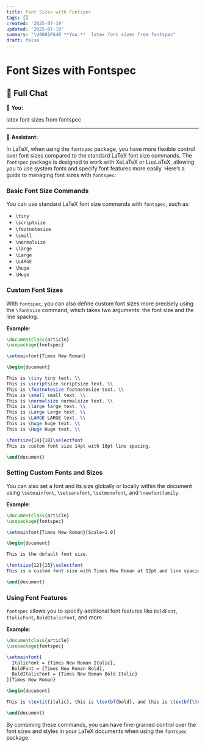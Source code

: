 ```yaml
---
title: Font Sizes with Fontspec
tags: []
created: '2025-07-19'
updated: '2025-07-19'
summary: "\U0001F64B **You:**  latex font sizes from fontspec"
draft: false
---
```


# Font Sizes with Fontspec

## 🧠 Full Chat

🙋 **You:**

latex font sizes from fontspec

---

🤖 **Assistant:**

In LaTeX, when using the `fontspec` package, you have more flexible control over font sizes compared to the standard LaTeX font size commands. The `fontspec` package is designed to work with XeLaTeX or LuaLaTeX, allowing you to use system fonts and specify font features more easily. Here’s a guide to managing font sizes with `fontspec`:

### Basic Font Size Commands
You can use standard LaTeX font size commands with `fontspec`, such as:
- `\tiny`
- `\scriptsize`
- `\footnotesize`
- `\small`
- `\normalsize`
- `\large`
- `\Large`
- `\LARGE`
- `\huge`
- `\Huge`

### Custom Font Sizes
With `fontspec`, you can also define custom font sizes more precisely using the `\fontsize` command, which takes two arguments: the font size and the line spacing.

**Example**:
```latex
\documentclass{article}
\usepackage{fontspec}

\setmainfont{Times New Roman}

\begin{document}

This is \tiny tiny text. \\
This is \scriptsize scriptsize text. \\
This is \footnotesize footnotesize text. \\
This is \small small text. \\
This is \normalsize normalsize text. \\
This is \large large text. \\
This is \Large Large text. \\
This is \LARGE LARGE text. \\
This is \huge huge text. \\
This is \Huge Huge text. \\

\fontsize{14}{18}\selectfont
This is custom font size 14pt with 18pt line spacing.

\end{document}
```

### Setting Custom Fonts and Sizes
You can also set a font and its size globally or locally within the document using `\setmainfont`, `\setsansfont`, `\setmonofont`, and `\newfontfamily`.

**Example**:
```latex
\documentclass{article}
\usepackage{fontspec}

\setmainfont{Times New Roman}[Scale=1.0]

\begin{document}

This is the default font size.

\fontsize{12}{15}\selectfont
This is a custom font size with Times New Roman at 12pt and line spacing of 15pt.

\end{document}
```

### Using Font Features
`fontspec` allows you to specify additional font features like `BoldFont`, `ItalicFont`, `BoldItalicFont`, and more.

**Example**:
```latex
\documentclass{article}
\usepackage{fontspec}

\setmainfont[
  ItalicFont = {Times New Roman Italic},
  BoldFont = {Times New Roman Bold},
  BoldItalicFont = {Times New Roman Bold Italic}
]{Times New Roman}

\begin{document}

This is \textit{italic}, this is \textbf{bold}, and this is \textbf{\textit{bold italic}}.

\end{document}
```

By combining these commands, you can have fine-grained control over the font sizes and styles in your LaTeX documents when using the `fontspec` package.